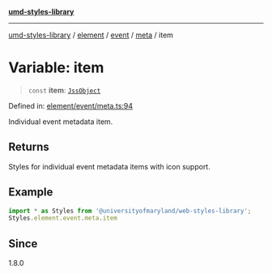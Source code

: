 [**umd-styles-library**](../../../../../../README.md)

***

[umd-styles-library](../../../../../../modules.md) / [element](../../../../../README.md) / [event](../../../README.md) / [meta](../README.md) / item

# Variable: item

> `const` **item**: [`JssObject`](../../../../../../utilities/namespaces/transform/type-aliases/JssObject.md)

Defined in: [element/event/meta.ts:94](https://github.com/UMD-Digital/design-system/blob/8c958a0419ab79ba8bcba0aabd12f79a69ac5834/packages/styles/source/element/event/meta.ts#L94)

Individual event metadata item.

## Returns

Styles for individual event metadata items with icon support.

## Example

```typescript
import * as Styles from '@universityofmaryland/web-styles-library';
Styles.element.event.meta.item
```

## Since

1.8.0
